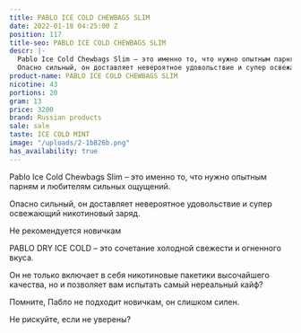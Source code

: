```yaml
---
title: PABLO ICE COLD CHEWBAGS SLIM
date: 2022-01-18 04:25:00 Z
position: 117
title-seo: PABLO ICE COLD CHEWBAGS SLIM
descr: |-
  Pablo Ice Cold Chewbags Slim – это именно то, что нужно опытным парням и любителям сильных ощущений.
  Опасно сильный, он доставляет невероятное удовольствие и супер освежающий никотиновый заряд.
product-name: PABLO ICE COLD CHEWBAGS SLIM
nicotine: 43
portions: 20
gram: 13
price: 3200
brand: Russian products
sale: sale
taste: ICE COLD MINT
image: "/uploads/2-1b826b.png"
has_availability: true
---
```


Pablo Ice Cold Chewbags Slim – это именно то, что нужно опытным парням и любителям сильных ощущений.

Опасно сильный, он доставляет невероятное удовольствие и супер освежающий никотиновый заряд.

Не рекомендуется новичкам

PABLO DRY ICE COLD – это сочетание холодной свежести и огненного вкуса.

Он не только включает в себя никотиновые пакетики высочайшего качества, но и позволяет вам испытать самый нереальный кайф?

Помните, Пабло не подходит новичкам, он слишком силен.

Не рискуйте, если не уверены?